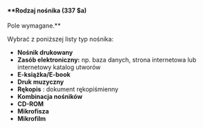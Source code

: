 #### **Rodzaj nośnika (337 $a)  
Pole wymagane.**  

Wybrać z poniższej listy typ nośnika:

- **Nośnik drukowany**  
- **Zasób elektroniczny:** np. baza danych, strona internetowa lub internetowy katalog utworów  
- **E-książka/E-book**
- **Druk muzyczny**  
- **Rękopis** : dokument rękopiśmienny  
- **Kombinacja nośników**  
- **CD-ROM**
- **Mikrofisza**
- **Mikrofilm**